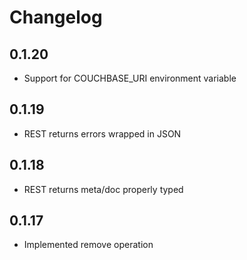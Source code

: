 # Changelog

## 0.1.20

- Support for COUCHBASE_URI environment variable

## 0.1.19

- REST returns errors wrapped in JSON

## 0.1.18

- REST returns meta/doc properly typed

## 0.1.17

- Implemented remove operation
